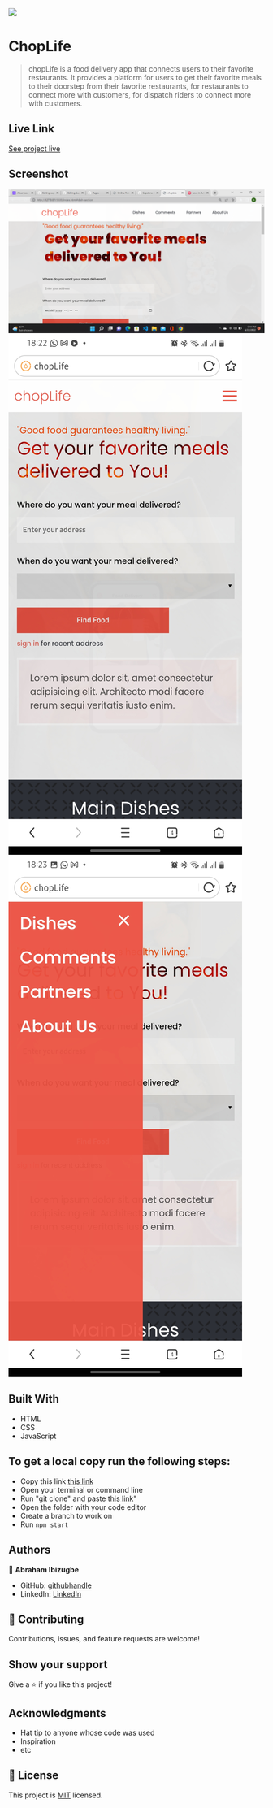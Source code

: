 ![](https://img.shields.io/badge/Microverse-blueviolet)

# ChopLife

> chopLife is a food delivery app that connects users to their favorite restaurants. It provides a platform for users to get their favorite meals to their doorstep from their favorite restaurants, for restaurants to connect more with customers, for dispatch riders to connect more with customers.

## Live Link

[See project live](https://ibizugbe.github.io/Capstone-Project-1/)

## Screenshot

![Desktop Home Screen](./Assets/Screenshots/desktop-landing.png)
![Mobile Home Screen](./Assets/Screenshots/mobile-home-page.jpg)
![Mobile Menu](./Assets/Screenshots/mobile-menu.jpg)

## Built With

- HTML
- CSS
- JavaScript

## To get a local copy run the following steps:

- Copy this link [this link](https://github.com/Ibizugbe/Capstone-Project-1/)
- Open your terminal or command line
- Run "git clone" and paste [this link](https://github.com/Ibizugbe/Capstone-Project-1/)"
- Open the folder with your code editor
- Create a branch to work on
- Run `npm start`

## Authors

👤 **Abraham Ibizugbe**

- GitHub: [githubhandle](https://github.com/Ibizugbe)
- LinkedIn: [LinkedIn](https://www.linkedin.com/in/abraham-ibizugbe-763791115/)

## 🤝 Contributing

Contributions, issues, and feature requests are welcome!

## Show your support

Give a ⭐️ if you like this project!

## Acknowledgments

- Hat tip to anyone whose code was used
- Inspiration
- etc

## 📝 License

This project is [MIT](./MIT.md) licensed.
